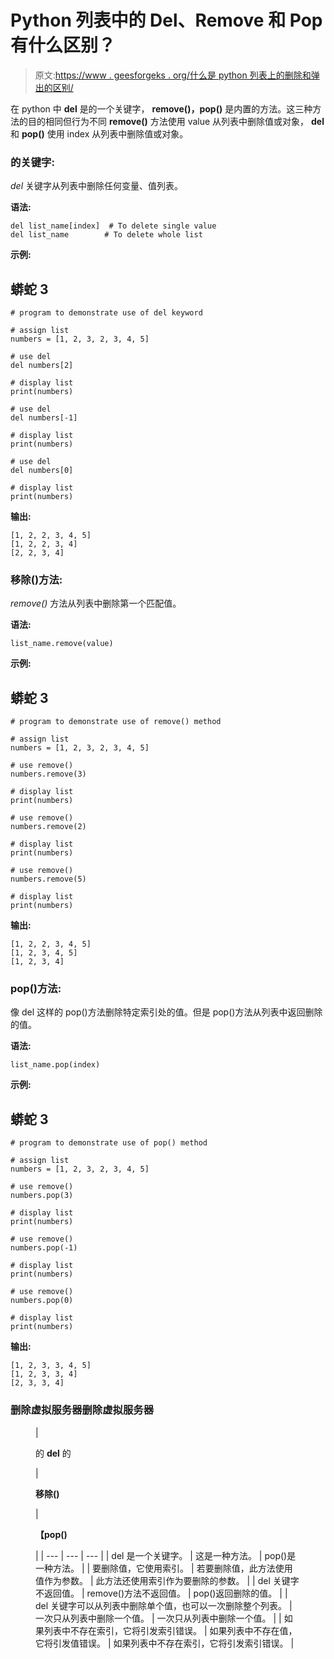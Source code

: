 # Python 列表中的 Del、Remove 和 Pop 有什么区别？

> 原文:[https://www . geesforgeks . org/什么是 python 列表上的删除和弹出的区别/](https://www.geeksforgeeks.org/what-is-difference-between-del-remove-and-pop-on-python-lists/)

在 python 中 **del** 是的一个关键字， **remove()，pop()** 是内置的方法。这三种方法的目的相同但行为不同 **remove()** 方法使用 value 从列表中删除值或对象， **del** 和 **pop()** 使用 index 从列表中删除值或对象。

### 的关键字:

*del* 关键字从列表中删除任何变量、值列表。

**语法:**

```
del list_name[index]  # To delete single value
del list_name        # To delete whole list
```

**示例:**

## 蟒蛇 3

```
# program to demonstrate use of del keyword

# assign list
numbers = [1, 2, 3, 2, 3, 4, 5]

# use del
del numbers[2]

# display list
print(numbers)

# use del
del numbers[-1]

# display list
print(numbers)

# use del
del numbers[0]

# display list
print(numbers)
```

**输出:**

```
[1, 2, 2, 3, 4, 5]
[1, 2, 2, 3, 4]
[2, 2, 3, 4]
```

### **移除()方法:**

*remove()* 方法从列表中删除第一个匹配值。

**语法:**

```
list_name.remove(value)
```

**示例:**

## 蟒蛇 3

```
# program to demonstrate use of remove() method

# assign list
numbers = [1, 2, 3, 2, 3, 4, 5]

# use remove()
numbers.remove(3)

# display list
print(numbers)

# use remove()
numbers.remove(2)

# display list
print(numbers)

# use remove()
numbers.remove(5)

# display list
print(numbers)
```

**输出:**

```
[1, 2, 2, 3, 4, 5]
[1, 2, 3, 4, 5]
[1, 2, 3, 4]
```

### pop()方法:

像 del 这样的 pop()方法删除特定索引处的值。但是 pop()方法从列表中返回删除的值。

**语法:**

```
list_name.pop(index)
```

**示例:**

## 蟒蛇 3

```
# program to demonstrate use of pop() method

# assign list
numbers = [1, 2, 3, 2, 3, 4, 5]

# use remove()
numbers.pop(3)

# display list
print(numbers)

# use remove()
numbers.pop(-1)

# display list
print(numbers)

# use remove()
numbers.pop(0)

# display list
print(numbers)
```

**输出:**

```
[1, 2, 3, 3, 4, 5]
[1, 2, 3, 3, 4]
[2, 3, 3, 4]
```

### 删除虚拟服务器删除虚拟服务器

<figure class="table">

| 

的 **del** 的

 | 

**移除()**

 | 

**【pop()**

 |
| --- | --- | --- |
| del 是一个关键字。 | 这是一种方法。 | pop()是一种方法。 |
| 要删除值，它使用索引。 | 若要删除值，此方法使用值作为参数。 | 此方法还使用索引作为要删除的参数。 |
| del 关键字不返回值。 | remove()方法不返回值。 | pop()返回删除的值。 |
| del 关键字可以从列表中删除单个值，也可以一次删除整个列表。 | 一次只从列表中删除一个值。 | 一次只从列表中删除一个值。 |
| 如果列表中不存在索引，它将引发索引错误。 | 如果列表中不存在值，它将引发值错误。 | 如果列表中不存在索引，它将引发索引错误。 |

</figure>